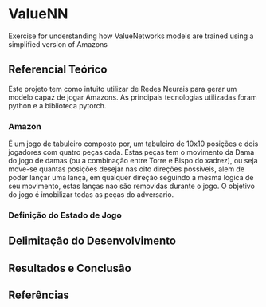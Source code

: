 # ValueNN
Exercise for understanding how ValueNetworks models are trained using a simplified version of Amazons

## Referencial Teórico
Este projeto tem como intuito utilizar de Redes Neurais para gerar um modelo capaz de jogar Amazons. As principais tecnologias utilizadas foram python e a biblioteca pytorch.

### Amazon
É um jogo de tabuleiro composto por, um tabuleiro de 10x10 posições e dois jogadores com quatro peças cada. Estas peças tem o movimento da Dama do jogo de damas (ou a combinação entre Torre e Bispo do xadrez), ou seja move-se quantas posições desejar nas oito direções possiveis, alem de poder lançar uma lança, em qualquer direção seguindo a mesma logica de seu movimento, estas lanças nao são removidas durante o jogo. O objetivo do jogo é imobilizar todas as peças do adversario.

### Definição do Estado de Jogo


## Delimitação do Desenvolvimento

## Resultados e Conclusão

## Referências
